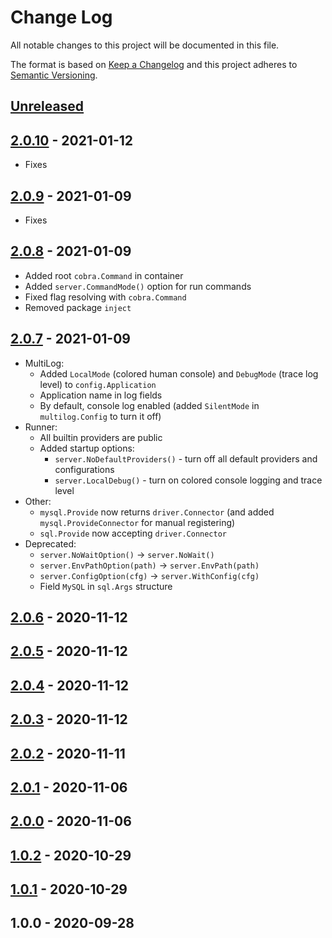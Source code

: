 # Change Log


All notable changes to this project will be documented in this file.

The format is based on [Keep a Changelog](http://keepachangelog.com/en/1.0.0/)
and this project adheres to [Semantic Versioning](http://semver.org/spec/v2.0.0.html).

## [Unreleased]


## [2.0.10] - 2021-01-12
- Fixes

## [2.0.9] - 2021-01-09
- Fixes

## [2.0.8] - 2021-01-09
- Added root `cobra.Command` in container
- Added `server.CommandMode()` option for run commands
- Fixed flag resolving with `cobra.Command`
- Removed package `inject`

## [2.0.7] - 2021-01-09
- MultiLog:
    - Added `LocalMode` (colored human console) and `DebugMode` (trace log level) to `config.Application`
    - Application name in log fields
    - By default, console log enabled (added `SilentMode` in `multilog.Config` to turn it off)
- Runner:
    - All builtin providers are public
    - Added startup options:
        - `server.NoDefaultProviders()` - turn off all default providers and configurations
        - `server.LocalDebug()` - turn on colored console logging and trace level
- Other:
    - `mysql.Provide` now returns `driver.Connector` (and added `mysql.ProvideConnector` for manual registering)
    - `sql.Provide` now accepting `driver.Connector`
- Deprecated:
    - `server.NoWaitOption()` -> `server.NoWait()`
    - `server.EnvPathOption(path)` -> `server.EnvPath(path)`
    - `server.ConfigOption(cfg)` -> `server.WithConfig(cfg)`
    - Field `MySQL` in `sql.Args` structure

## [2.0.6] - 2020-11-12

## [2.0.5] - 2020-11-12

## [2.0.4] - 2020-11-12

## [2.0.3] - 2020-11-12

## [2.0.2] - 2020-11-11

## [2.0.1] - 2020-11-06

## [2.0.0] - 2020-11-06

## [1.0.2] - 2020-10-29

## [1.0.1] - 2020-10-29

## 1.0.0 - 2020-09-28

[Unreleased]: https://github.com/vseinstrumentiru/lego/compare/v2.0.10...HEAD
[2.0.10]: https://github.com/vseinstrumentiru/lego/compare/v2.0.8.1...v2.0.10
[2.0.9]: https://github.com/vseinstrumentiru/lego/compare/v2.0.8...v2.0.9
[2.0.8]: https://github.com/vseinstrumentiru/lego/compare/v2.0.7...v2.0.8
[2.0.7]: https://github.com/vseinstrumentiru/lego/compare/v2.0.6...v2.0.7
[2.0.6]: https://github.com/vseinstrumentiru/lego/compare/v2.0.5...v2.0.6
[2.0.5]: https://github.com/vseinstrumentiru/lego/compare/v2.0.4...v2.0.5
[2.0.4]: https://github.com/vseinstrumentiru/lego/compare/v2.0.3...v2.0.4
[2.0.3]: https://github.com/vseinstrumentiru/lego/compare/v2.0.2...v2.0.3
[2.0.2]: https://github.com/vseinstrumentiru/lego/compare/v2.0.1...v2.0.2
[2.0.1]: https://github.com/vseinstrumentiru/lego/compare/v2.0.0...v2.0.1
[2.0.0]: https://github.com/vseinstrumentiru/lego/compare/v1.0.2...v2.0.0
[1.0.2]: https://github.com/vseinstrumentiru/lego/compare/v1.0.1...v1.0.2
[1.0.1]: https://github.com/vseinstrumentiru/lego/compare/v1.0.0...v1.0.1
